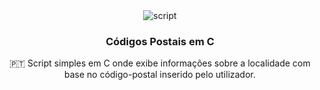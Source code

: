 <div align="center" style="text-align: center">
<img src="https://i.imgur.com/zXXhHBh.gif" alt="script"/>
<h3>Códigos Postais em C</h3>
<p>
  🇵🇹  Script simples em C onde exibe informações sobre a localidade com base no código-postal inserido pelo utilizador.
</p>
</div>
